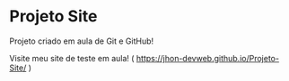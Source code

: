 # Projeto Site

 Projeto criado em aula de Git e GitHub!

Visite meu site de teste em aula! ( https://jhon-devweb.github.io/Projeto-Site/ )